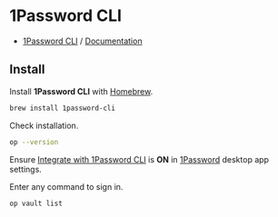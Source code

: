 # 1Password CLI

- [1Password CLI](https://1password.com/Downloads/Command-line) / [Documentation](https://developer.1password.com/docs/cli)

## Install

Install **1Password CLI** with [Homebrew](Homebrew.md).

```zsh
brew install 1password-cli
```

Check installation.

```zsh
op --version
```

Ensure <u>Integrate with 1Password CLI</u> is **ON** in [1Password](1Password.md) desktop app settings.

Enter any command to sign in.

```zsh
op vault list
```

